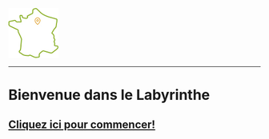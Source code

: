 ![CarteLogo](https://github.com/ZERMANESARA/MyLabyrinth/blob/FB_AddImageBranch/Images/CarteLogo.png)
***
#	Bienvenue dans le Labyrinthe
##  [Cliquez ici pour commencer!](https://github.com/ZERMANESARA/MyLabyrinth/blob/FB_AddImageBranch/Départ.md)


